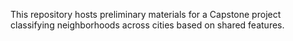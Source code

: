 This repository hosts preliminary materials for a Capstone project classifying neighborhoods across cities based on shared features.
